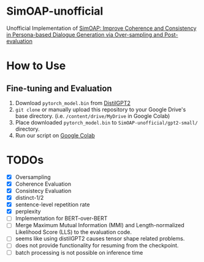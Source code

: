 # SimOAP-unofficial
Unofficial Implementation of [SimOAP: Improve Coherence and Consistency in Persona-based Dialogue Generation via Over-sampling and Post-evaluation](https://arxiv.org/abs/2305.11130)

# How to Use
## Fine-tuning and Evaluation
1. Download `pytorch_model.bin` from [DistilGPT2](https://huggingface.co/distilgpt2)
2. `git clone` or manually upload this repository to your Google Drive's base directory. (i.e. `/content/drive/MyDrive` in Google Colab)
3. Place downloaded `pytorch_model.bin` to `SimOAP-unofficial/gpt2-small/` directory.
4. Run our script on [Google Colab](https://colab.research.google.com/drive/1ewPbywzTG0130uXuBhkOu_vep839HRuC?usp=sharing)

# TODOs
- [x] Oversampling
- [x] Coherence Evaluation
- [x] Consistecy Evaluation
- [x] distinct-1/2
- [x] sentence-level repetition rate
- [x] perplexity
- [ ] Implementation for BERT-over-BERT
- [ ] Merge Maximum Mutual Information (MMI) and Length-normalized Likelihood Score (LLS) to the evaluation code.
- [ ] seems like using distilGPT2 causes tensor shape related problems.
- [ ] does not provide functionality for resuming from the checkpoint.
- [ ] batch processing is not possible on inference time
